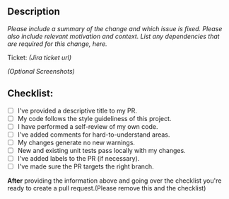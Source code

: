 ## Description

_Please include a summary of the change and which issue is fixed. Please also include relevant motivation and context. List any dependencies that are required for this change, here._

Ticket: _(Jira ticket url)_

_(Optional Screenshots)_

## Checklist:

- [ ] I've provided a descriptive title to my PR.
- [ ] My code follows the style guideliness of this project.
- [ ] I have performed a self-review of my own code.
- [ ] I've added comments for hard-to-understand areas.
- [ ] My changes generate no new warnings.
- [ ] New and existing unit tests pass locally with my changes.
- [ ] I've added labels to the PR (if necessary).
- [ ] I've made sure the PR targets the right branch.

**After** providing the information above and going over the checklist you're ready to create a pull request.(Please remove this and the checklist)
